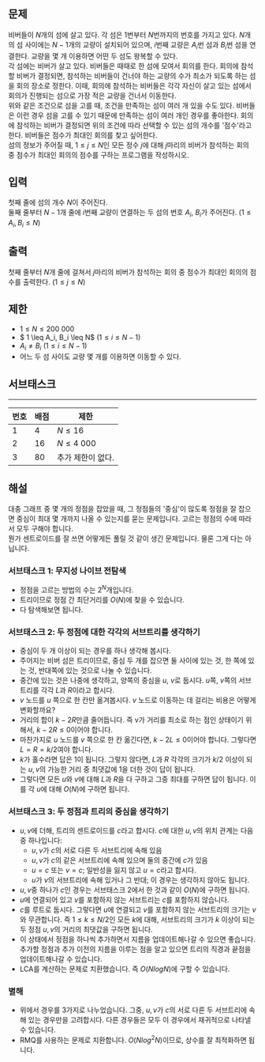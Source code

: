 ## 문제
비버들이 $N$개의 섬에 살고 있다. 각 섬은 1번부터 $N$번까지의 번호를 가지고 있다. $N$개의 섬 사이에는 $N-1$개의 교량이 설치되어 있으며, $i$번째 교량은 $A_i$번 섬과 $B_i$번 섬을 연결한다. 교량을 몇 개 이용하면 어떤 두 섬도 왕복할 수 있다.\
각 섬에는 비버가 살고 있다. 비버들은 때때로 한 섬에 모여서 회의를 한다. 회의에 참석할 비버가 결정되면, 참석하는 비버들이 건너야 하는 교량의 수가 최소가 되도록 하는 섬을 회의 장소로 정한다. 이때, 회의에 참석하는 비버들은 각각 자신이 살고 있는 섬에서 회의가 진행되는 섬으로 가장 적은 교량을 건너서 이동한다.\
위와 같은 조건으로 섬을 고를 때, 조건을 만족하는 섬이 여러 개 있을 수도 있다. 비버들은 이런 경우 섬을 고를 수 있기 때문에 만족하는 섬이 여러 개인 경우를 좋아한다. 회의에 참석하는 비버가 결정되면 위의 조건에 따라 선택할 수 있는 섬의 개수를 '점수'라고 한다. 비버들은 점수가 최대인 회의를 찾고 싶어한다.\
섬의 정보가 주어질 때, $1 \leq j \leq N$인 모든 정수 $j$에 대해 $j$마리의 비버가 참석하는 회의 중 점수가 최대인 회의의 점수를 구하는 프로그램을 작성하시오.

## 입력
첫째 줄에 섬의 개수 $N$이 주어진다.\
둘째 줄부터 $N-1$개 줄에 $i$번째 교량이 연결하는 두 섬의 번호 $A_i$, $B_i$가 주어진다. ($1 \leq A_i, B_i \leq N$)

## 출력
첫째 줄부터 $N$개 줄에 걸쳐서 $j$마리의 비버가 참석하는 회의 중 점수가 최대인 회의의 점수를 출력한다. ($1 \leq j \leq N$)

## 제한
- $1 \leq N \leq 200$ $000$
- $ 1 \leq A_i, B_i \leq N$ $(1 \leq i \leq N-1)$
- $A_i \neq B_i$ $(1 \leq i \leq N-1)$
- 어느 두 섬 사이도 교량 몇 개를 이용하면 이동할 수 있다.

## 서브태스크
-------
번호 | 배점 | 제한
--- | --- | ---
1 | 4 | $N \leq 16$
2 | 16 | $N \leq 4$ $000$
3 | 80 | 추가 제한이 없다.

## 해설
대충 그래프 중 몇 개의 정점을 잡았을 때, 그 정점들의 '중심'이 많도록 정점을 잘 잡으면 중심이 최대 몇 개까지 나올 수 있는지를 묻는 문제입니다. 고르는 정점의 수에 따라서 모두 구해야 합니다.\
뭔가 센트로이드를 잘 쓰면 어떻게든 풀릴 것 같이 생긴 문제입니다. 물론 그게 다는 아닙니다.

### 서브태스크 1: 무지성 나이브 전탐색
- 정점을 고르는 방법의 수는 $2^N$개입니다.
- 트리이므로 정점 간 최단거리를 $O(N)$에 찾을 수 있습니다.
- 다 탐색해보면 됩니다.
### 서브태스크 2: 두 정점에 대한 각각의 서브트리를 생각하기
- 중심이 두 개 이상이 되는 경우를 하나 생각해 봅시다.
- 주어지는 비버 섬은 트리이므로, 중심 두 개를 잡으면 둘 사이에 있는 것, 한 쪽에 있는 것, 반대쪽에 있는 것으로 나눌 수 있습니다.
- 중간에 있는 것은 나중에 생각하고, 양쪽의 중심을 $u$, $v$로 둡시다. $u$쪽, $v$쪽의 서브트리를 각각 $L$과 $R$이라고 합시다.
- $v$ 노드를 $u$ 쪽으로 한 칸만 옮겨봅시다. $v$ 노드로 이동하는 데 걸리는 비용은 어떻게 변화할까요?
- 거리의 합이 $k-2R$만큼 줄어듭니다. 즉 v가 거리를 최소로 하는 점인 상태이기 위해서, $k-2R \leq 0$이어야 합니다.
- 마찬가지로 $u$ 노드를 $v$ 쪽으로 한 칸 옮긴다면, $k-2L \leq 0$이어야 합니다. 그렇다면 $L=R=k/2$여야 합니다.
- $k$가 홀수라면 답은 1이 됩니다. 그렇지 않다면, $L$과 $R$ 각각의 크기가 $k/2$ 이상이 되는 $u, v$의 가능한 거리 중 최댓값에 1을 더한 것이 답이 됩니다.
- 그렇다면 모든 $u$와 $v$에 대해 $L$과 $R$을 다 구하고 그중 최대를 구하면 답이 됩니다. 이를 각 $u$에 대해 $O(N)$에 구하면 됩니다.
### 서브태스크 3: 두 정점과 트리의 중심을 생각하기
- $u, v$에 더해, 트리의 센트로이드를 $c$라고 합시다. $c$에 대한 $u, v$의 위치 관계는 다음 중 하나입니다:
    - $u, v$가 $c$의 서로 다른 두 서브트리에 속해 있음
    - $u, v$가 $c$의 같은 서브트리에 속해 있으며 둘의 중간에 $c$가 있음
    - $u = c$ 또는 $v = c$; 일반성을 잃지 않고 $u = c$라고 합시다.
    - $u$가 $v$의 서브트리에 속해 있거나 그 반대; 이 경우는 생각하지 않아도 됩니다.
- $u, v$중 하나가 $c$인 경우는 서브태스크 2에서 한 것과 같이 $O(N)$에 구하면 됩니다.
- $u$에 연결되어 있고 $v$를 포함하지 않는 서브트리는 $c$를 포함하지 않습니다.
- $c$를 루트로 둡시다. 그렇다면 $u$에 연결되고 $v$를 포함하지 않는 서브트리의 크기는 $v$와 무관합니다. 즉 $1 \leq k \leq N/2$인 모든 $k$에 대해, 서브트리의 크기가 $k$ 이상이 되는 두 정점 $u, v$의 거리의 최댓값을 구하면 됩니다.
- 이 상태에서 정점을 하나씩 추가하면서 지름을 업데이트해나갈 수 있으면 좋습니다. 추가할 정점과 추가 이전의 지름을 이루는 점을 알고 있으면 트리의 직경과 끝점을 업데이트해나갈 수 있습니다.
- LCA를 계산하는 문제로 치환했습니다. 즉 $O(N log N)$에 구할 수 있습니다.
### 별해
- 위에서 경우를 3가지로 나누었습니다. 그중, $u, v$가 $c$의 서로 다른 두 서브트리에 속해 있는 경우만을 고려합시다. 다른 경우들은 모두 이 경우에서 재귀적으로 나타낼 수 있습니다.
- RMQ를 사용하는 문제로 치환합니다. $O(N log^2 N)$이므로, 상수를 잘 최적화하면 됩니다.